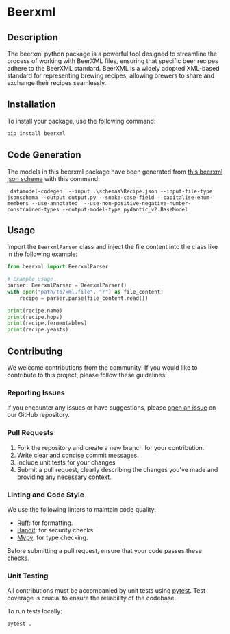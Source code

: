 # Beerxml

## Description

The beerxml python package is a powerful tool designed to streamline the process of working with BeerXML files, ensuring that specific beer recipes adhere to the BeerXML standard. BeerXML is a widely adopted XML-based standard for representing brewing recipes, allowing brewers to share and exchange their recipes seamlessly.

## Installation

To install your package, use the following command:

```bash
pip install beerxml
```

## Code Generation

The models in this beerxml package have been generated from [this beerxml json schema](https://github.com/yourownbeer/beerxml-json-schema) with this command:

```
 datamodel-codegen  --input .\schemas\Recipe.json --input-file-type jsonschema --output output.py --snake-case-field --capitalise-enum-members --use-annotated  --use-non-positive-negative-number-constrained-types --output-model-type pydantic_v2.BaseModel
```

## Usage

Import the `BeerxmlParser` class and inject the file content into the class like in the following example:

```python
from beerxml import BeerxmlParser

# Example usage
parser: BeerxmlParser = BeerxmlParser()
with open("path/to/xml.file", "r") as file_content:
    recipe = parser.parse(file_content.read())

print(recipe.name)
print(recipe.hops)
print(recipe.fermentables)
print(recipe.yeasts)
```

## Contributing

We welcome contributions from the community! If you would like to contribute to this project, please follow these guidelines:

### Reporting Issues

If you encounter any issues or have suggestions, please [open an issue](https://github.com/lowmann15/beerxml/issues) on our GitHub repository.

### Pull Requests

1. Fork the repository and create a new branch for your contribution.
1. Write clear and concise commit messages.
1. Include unit tests for your changes
1. Submit a pull request, clearly describing the changes you've made and providing any necessary context.

### Linting and Code Style

We use the following linters to maintain code quality:

- [Ruff](https://github.com/astral-sh/ruff): for formatting.
- [Bandit](https://github.com/PyCQA/bandit): for security checks.
- [Mypy](https://github.com/python/mypy): for type checking.

Before submitting a pull request, ensure that your code passes these checks.

### Unit Testing

All contributions must be accompanied by unit tests using [pytest](https://github.com/pytest-dev/pytest). Test coverage is crucial to ensure the reliability of the codebase.

To run tests locally:

```bash
pytest .
```
